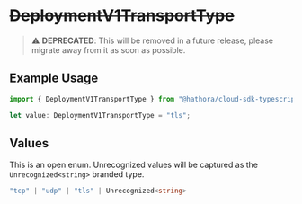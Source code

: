 # ~~DeploymentV1TransportType~~

> :warning: **DEPRECATED**: This will be removed in a future release, please migrate away from it as soon as possible.

## Example Usage

```typescript
import { DeploymentV1TransportType } from "@hathora/cloud-sdk-typescript/models/components";

let value: DeploymentV1TransportType = "tls";
```

## Values

This is an open enum. Unrecognized values will be captured as the `Unrecognized<string>` branded type.

```typescript
"tcp" | "udp" | "tls" | Unrecognized<string>
```